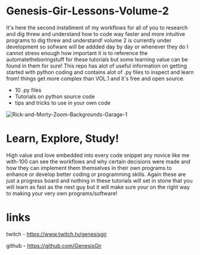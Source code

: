 # Genesis-Gir-Lessons-Volume-2
It's here the second installment of my workflows for all of you to research and dig threw and understand how to code way faster and more intuitive
programs to dig threw and understand! volume 2 is currently under development so sofware will be addded day by day or whenever they do I cannot stress enough how important it is to reference the automatetheboringstuff for these tutorials but some learning value can be found in them for sure! This repo has alot of useful information on getting started with python coding and contains alot of .py files to inspect and learn from! things get more complex than VOL.1 and it's free and open source.

- 10 .py files 
- Tutorials on python source code
- tips and tricks to use in your own code

![Rick-and-Morty-Zoom-Backgrounds-Garage-1](https://user-images.githubusercontent.com/87259615/162636978-3fb2fecc-1b59-40ac-b76e-21ae3369f31a.png)


# Learn, Explore, Study!
High value and love embedded into every code snippet any novice like me with-100 can see the workflows and why certain decisions were made and how they can implement them themselves in their own programs to enhance or develop  better coding or programming skills. Again these are just a progress board and nothing in these tutorials will set in stone that you will learn as fast as the next guy but it will make sure your on the right way to making your very own programs/software!

# links

twitch - https://www.twitch.tv/genesisgir

github - https://github.com/GenesisGir
